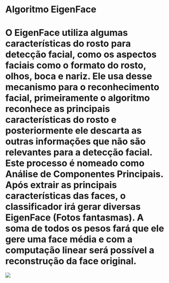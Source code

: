  # Algoritmo EigenFace
 <h1>O EigenFace utiliza algumas características do rosto para detecção facial, como os aspectos faciais como o formato do rosto, olhos, boca e nariz.
Ele usa desse mecanismo para o reconhecimento facial, primeiramente o algoritmo reconhece as
principais características do rosto e posteriormente ele descarta as outras informações que não são relevantes para a detecção facial. Este processo é nomeado como Análise de Componentes Principais.
Após extrair as principais características das faces, o classificador irá gerar diversas EigenFace (Fotos fantasmas). A soma de todos os pesos fará que ele gere uma face média e com a computação linear será possível a reconstrução da face original.
</h1>
<img src="eigen.jpg">
 
 
